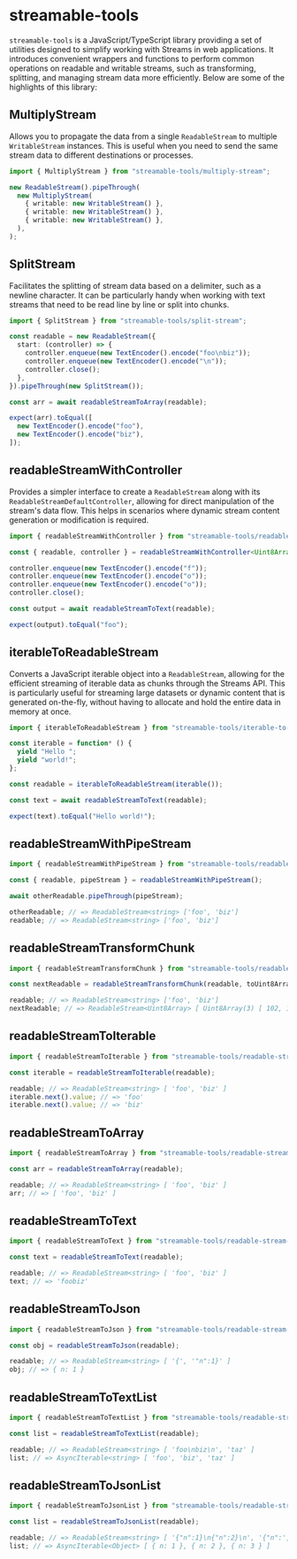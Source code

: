 # streamable-tools

`streamable-tools` is a JavaScript/TypeScript library providing a set of utilities designed to simplify working with Streams in web applications. It introduces convenient wrappers and functions to perform common operations on readable and writable streams, such as transforming, splitting, and managing stream data more efficiently. Below are some of the highlights of this library:

## MultiplyStream

Allows you to propagate the data from a single `ReadableStream` to multiple `WritableStream` instances. This is useful when you need to send the same stream data to different destinations or processes.

```ts
import { MultiplyStream } from "streamable-tools/multiply-stream";

new ReadableStream().pipeThrough(
  new MultiplyStream(
    { writable: new WritableStream() },
    { writable: new WritableStream() },
    { writable: new WritableStream() },
  ),
);
```

## SplitStream

Facilitates the splitting of stream data based on a delimiter, such as a newline character. It can be particularly handy when working with text streams that need to be read line by line or split into chunks.

```ts
import { SplitStream } from "streamable-tools/split-stream";

const readable = new ReadableStream({
  start: (controller) => {
    controller.enqueue(new TextEncoder().encode("foo\nbiz"));
    controller.enqueue(new TextEncoder().encode("\n"));
    controller.close();
  },
}).pipeThrough(new SplitStream());

const arr = await readableStreamToArray(readable);

expect(arr).toEqual([
  new TextEncoder().encode("foo"),
  new TextEncoder().encode("biz"),
]);
```

## readableStreamWithController

Provides a simpler interface to create a `ReadableStream` along with its `ReadableStreamDefaultController`, allowing for direct manipulation of the stream's data flow. This helps in scenarios where dynamic stream content generation or modification is required.

```ts
import { readableStreamWithController } from "streamable-tools/readable-stream-with-controller";

const { readable, controller } = readableStreamWithController<Uint8Array>();

controller.enqueue(new TextEncoder().encode("f"));
controller.enqueue(new TextEncoder().encode("o"));
controller.enqueue(new TextEncoder().encode("o"));
controller.close();

const output = await readableStreamToText(readable);

expect(output).toEqual("foo");
```

## iterableToReadableStream

Converts a JavaScript iterable object into a `ReadableStream`, allowing for the efficient streaming of iterable data as chunks through the Streams API. This is particularly useful for streaming large datasets or dynamic content that is generated on-the-fly, without having to allocate and hold the entire data in memory at once.

```ts
import { iterableToReadableStream } from "streamable-tools/iterable-to-readable-stream";

const iterable = function* () {
  yield "Hello ";
  yield "world!";
};

const readable = iterableToReadableStream(iterable());

const text = await readableStreamToText(readable);

expect(text).toEqual("Hello world!");
```

## readableStreamWithPipeStream

```ts
import { readableStreamWithPipeStream } from "streamable-tools/readable-stream-with-pipe-stream";

const { readable, pipeStream } = readableStreamWithPipeStream();

await otherReadable.pipeThrough(pipeStream);

otherReadable; // => ReadableStream<string> ['foo', 'biz']
readable; // => ReadableStream<string> ['foo', 'biz']
```

## readableStreamTransformChunk

```ts
import { readableStreamTransformChunk } from "streamable-tools/readable-stream-transforms";

const nextReadable = readableStreamTransformChunk(readable, toUint8Array);

readable; // => ReadableStream<string> ['foo', 'biz']
nextReadable; // => ReadableStream<Uint8Array> [ Uint8Array(3) [ 102, 111, 111 ], Uint8Array(3) [ 98, 105, 122 ] ]
```

## readableStreamToIterable

```ts
import { readableStreamToIterable } from "streamable-tools/readable-stream-transforms";

const iterable = readableStreamToIterable(readable);

readable; // => ReadableStream<string> [ 'foo', 'biz' ]
iterable.next().value; // => 'foo'
iterable.next().value; // => 'biz'
```

## readableStreamToArray

```ts
import { readableStreamToArray } from "streamable-tools/readable-stream-transforms";

const arr = readableStreamToArray(readable);

readable; // => ReadableStream<string> [ 'foo', 'biz' ]
arr; // => [ 'foo', 'biz' ]
```

## readableStreamToText

```ts
import { readableStreamToText } from "streamable-tools/readable-stream-transforms";

const text = readableStreamToText(readable);

readable; // => ReadableStream<string> [ 'foo', 'biz' ]
text; // => 'foobiz'
```

## readableStreamToJson

```ts
import { readableStreamToJson } from "streamable-tools/readable-stream-transforms";

const obj = readableStreamToJson(readable);

readable; // => ReadableStream<string> [ '{', '"n":1}' ]
obj; // => { n: 1 }
```

## readableStreamToTextList

```ts
import { readableStreamToTextList } from "streamable-tools/readable-stream-transforms";

const list = readableStreamToTextList(readable);

readable; // => ReadableStream<string> [ 'foo\nbiz\n', 'taz' ]
list; // => AsyncIterable<string> [ 'foo', 'biz', 'taz' ]
```

## readableStreamToJsonList

```ts
import { readableStreamToJsonList } from "streamable-tools/readable-stream-transforms";

const list = readableStreamToJsonList(readable);

readable; // => ReadableStream<string> [ '{"n":1}\n{"n":2}\n', '{"n":', '3}' ]
list; // => AsyncIterable<Object> [ { n: 1 }, { n: 2 }, { n: 3 } ]
```
